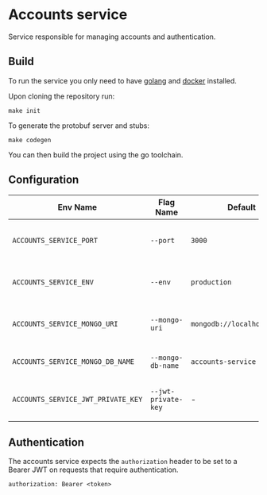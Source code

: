 # Accounts service

Service responsible for managing accounts and authentication.

## Build

To run the service you only need to have [golang](https://go.dev) and [docker](https://docs.docker.com/get-docker/) installed.

Upon cloning the repository run:
```
make init
```

To generate the protobuf server and stubs:
```
make codegen
```

You can then build the project using the go toolchain.

## Configuration

| Env Name                           | Flag Name           | Default                     | Description                               |
|------------------------------------|---------------------|-----------------------------|-------------------------------------------|
| `ACCOUNTS_SERVICE_PORT`            | `--port`            | `3000`                      | The port the application shall listen on. |
| `ACCOUNTS_SERVICE_ENV`             | `--env`             | `production`                | Either `production` or `development`.     |
| `ACCOUNTS_SERVICE_MONGO_URI`       | `--mongo-uri`       | `mongodb://localhost:27017` | Address of the MongoDB server.            |
| `ACCOUNTS_SERVICE_MONGO_DB_NAME`   | `--mongo-db-name`   | `accounts-service`          | Name of the Mongo database.               |
| `ACCOUNTS_SERVICE_JWT_PRIVATE_KEY` | `--jwt-private-key` | -                           | Base64 encoded ed25519 private key.       |

## Authentication

The accounts service expects the `authorization` header to be set to a Bearer JWT on requests that require authentication.

```
authorization: Bearer <token>
```

